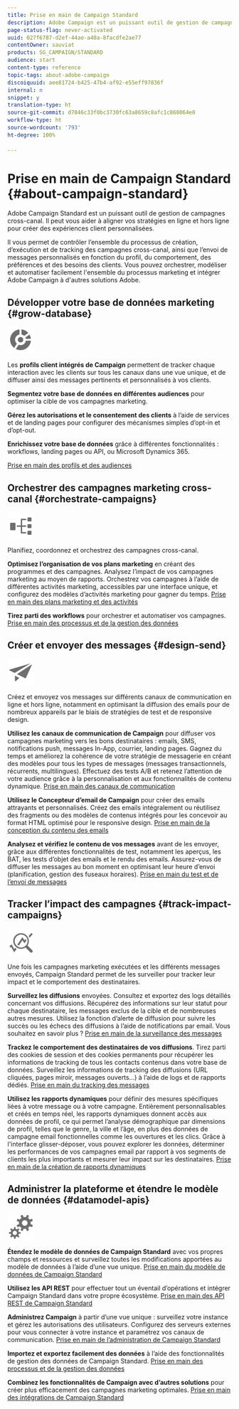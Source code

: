 ```yaml
---
title: Prise en main de Campaign Standard
description: Adobe Campaign est un puissant outil de gestion de campagnes cross-canal. Il peut vous aider à aligner vos stratégies en ligne et hors ligne de façon à créer des expériences client personnalisées.
page-status-flag: never-activated
uuid: 027f6787-d2ef-44ae-a40a-8facdfe2ae77
contentOwner: sauviat
products: SG_CAMPAIGN/STANDARD
audience: start
content-type: reference
topic-tags: about-adobe-campaign
discoiquuid: aee81724-b425-47b4-af92-e55eff97836f
internal: n
snippet: y
translation-type: ht
source-git-commit: d7846c33f0bc3730fc63a8659c8afc1c868064e0
workflow-type: ht
source-wordcount: '793'
ht-degree: 100%

---
```



# Prise en main de Campaign Standard {#about-campaign-standard}

Adobe Campaign Standard est un puissant outil de gestion de campagnes cross-canal. Il peut vous aider à aligner vos stratégies en ligne et hors ligne pour créer des expériences client personnalisées.

Il vous permet de contrôler l’ensemble du processus de création, d’exécution et de tracking des campagnes cross-canal, ainsi que l’envoi de messages personnalisés en fonction du profil, du comportement, des préférences et des besoins des clients. Vous pouvez orchestrer, modéliser et automatiser facilement l&#39;ensemble du processus marketing et intégrer Adobe Campaign à d&#39;autres solutions Adobe.

## Développer votre base de données marketing {#grow-database}

<img width="60px" alt="conditions" src="assets/icon_segment.svg"/>

Les **profils client intégrés de Campaign** permettent de tracker chaque interaction avec les clients sur tous les canaux dans une vue unique, et de diffuser ainsi des messages pertinents et personnalisés à vos clients.

**Segmentez votre base de données en différentes audiences** pour optimiser la cible de vos campagnes marketing.

**Gérez les autorisations et le consentement des clients** à l’aide de services et de landing pages pour configurer des mécanismes simples d’opt-in et d’opt-out.

**Enrichissez votre base de données** grâce à différentes fonctionnalités : workflows, landing pages ou API, ou Microsoft Dynamics 365.

[Prise en main des profils et des audiences](../../audiences/using/get-started-profiles-and-audiences.md)

## Orchestrer des campagnes marketing cross-canal {#orchestrate-campaigns}

<img width="60px" alt="conditions" src="assets/icon_workflows.svg"/>

Planifiez, coordonnez et orchestrez des campagnes cross-canal.

**Optimisez l’organisation de vos plans marketing** en créant des programmes et des campagnes. Analysez l’impact de vos campagnes marketing au moyen de rapports. Orchestrez vos campagnes à l’aide de différentes activités marketing, accessibles par une interface unique, et configurez des modèles d’activités marketing pour gagner du temps. [Prise en main des plans marketing et des activités](../../start/using/programs-and-campaigns.md)

**Tirez parti des workflows** pour orchestrer et automatiser vos campagnes. [Prise en main des processus et de la gestion des données](../../automating/using/get-started-workflows.md)

## Créer et envoyer des messages {#design-send}

<img width="60px" alt="conditions" src="assets/icon_send.svg"/>

Créez et envoyez vos messages sur différents canaux de communication en ligne et hors ligne, notamment en optimisant la diffusion des emails pour de nombreux appareils par le biais de stratégies de test et de responsive design.

**Utilisez les canaux de communication de Campaign** pour diffuser vos campagnes marketing vers les bons destinataires : emails, SMS, notifications push, messages In-App, courrier, landing pages. Gagnez du temps et améliorez la cohérence de votre stratégie de messagerie en créant des modèles pour tous les types de messages (messages transactionnels, récurrents, multilingues). Effectuez des tests A/B et retenez l’attention de votre audience grâce à la personnalisation et aux fonctionnalités de contenu dynamique. [Prise en main des canaux de communication](../../channels/using/get-started-communication-channels.md)

**Utilisez le Concepteur d’email de Campaign** pour créer des emails attrayants et personnalisés. Créez des emails intégralement ou réutilisez des fragments ou des modèles de contenus intégrés pour les concevoir au format HTML optimisé pour le responsive design. [Prise en main de la conception du contenu des emails](../../designing/using/designing-content-in-adobe-campaign.md)

**Analysez et vérifiez le contenu de vos messages** avant de les envoyer, grâce aux différentes fonctionnalités de test, notamment les aperçus, les BAT, les tests d’objet des emails et le rendu des emails. Assurez-vous de diffuser les messages au bon moment en optimisant leur heure d’envoi (planification, gestion des fuseaux horaires). [Prise en main du test et de l’envoi de messages](../../sending/using/get-started-sending-messages.md)

## Tracker l’impact des campagnes {#track-impact-campaigns}

<img width="60px" alt="conditions" src="assets/icon_report.svg"/>

Une fois les campagnes marketing exécutées et les différents messages envoyés, Campaign Standard permet de les surveiller pour tracker leur impact et le comportement des destinataires.

**Surveillez les diffusions** envoyées. Consultez et exportez des logs détaillés concernant vos diffusions. Récupérez des informations sur leur statut pour chaque destinataire, les messages exclus de la cible et de nombreuses autres mesures.
Utilisez la fonction d’alerte de diffusion pour suivre les succès ou les échecs des diffusions à l’aide de notifications par email. Vous souhaitez en savoir plus ? [Prise en main de la surveillance des messages](../../sending/using/monitoring-a-delivery.md)

**Trackez le comportement des destinataires de vos diffusions**. Tirez parti des cookies de session et des cookies permanents pour récupérer les informations de tracking de tous les contacts contenus dans votre base de données. Surveillez les informations de tracking des diffusions (URL cliquées, pages miroir, messages ouverts...) à l’aide de logs et de rapports dédiés. [Prise en main du tracking des messages](../../sending/using/tracking-messages.md)

**Utilisez les rapports dynamiques** pour définir des mesures spécifiques liées à votre message ou à votre campagne. Entièrement personnalisables et créés en temps réel, les rapports dynamiques donnent accès aux données de profil, ce qui permet l’analyse démographique par dimensions de profil, telles que le genre, la ville et l’âge, en plus des données de campagne email fonctionnelles comme les ouvertures et les clics. Grâce à l&#39;interface glisser-déposer, vous pouvez explorer les données, déterminer les performances de vos campagnes email par rapport à vos segments de clients les plus importants et mesurer leur impact sur les destinataires. [Prise en main de la création de rapports dynamiques](../../reporting/using/about-dynamic-reports.md)

## Administrer la plateforme et étendre le modèle de données {#datamodel-apis}

<img width="60px" alt="conditions" src="assets/icon_admin.svg"/>

**Étendez le modèle de données de Campaign Standard** avec vos propres champs et ressources et surveillez toutes les modifications apportées au modèle de données à l’aide d’une vue unique. [Prise en main du modèle de données de Campaign Standard](../../developing/using/get-started-data-model.md)

**Utilisez les API REST** pour effectuer tout un éventail d’opérations et intégrer Campaign Standard dans votre propre écosystème. [Prise en main des API REST de Campaign Standard](../../api/using/get-started-apis.md)

**Administrez Campaign** à partir d’une vue unique : surveillez votre instance et gérez les autorisations des utilisateurs. Configurez des serveurs externes pour vous connecter à votre instance et paramétrez vos canaux de communication. [Prise en main de l’administration de Campaign Standard](../../administration/using/get-started-campaign-administration.md)

**Importez et exportez facilement des données** à l’aide des fonctionnalités de gestion des données de Campaign Standard. [Prise en main des processus et de la gestion des données](../../automating/using/get-started-workflows.md)

**Combinez les fonctionnalités de Campaign avec d’autres solutions** pour créer plus efficacement des campagnes marketing optimales. [Prise en main des intégrations de Campaign Standard](../../integrating/using/get-started-campaign-integrations.md)
